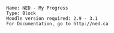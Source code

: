 
    Name: NED - My Progress
    Type: Block
    Moodle version required: 2.9 - 3.1
    For Documentation, go to http://ned.ca 
